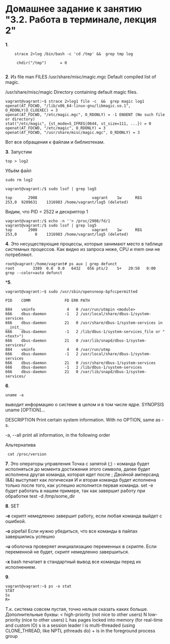 # Домашнее задание к занятию "3.2. Работа в терминале, лекция 2"
**1**.
```
 	strace 2>log /bin/bash -c 'cd /tmp' &&  grep tmp log

     chdir("/tmp")      = 0
     
```
**2**.	Из file man
FILES
   /usr/share/misc/magic.mgc  Default compiled list of magic.

/usr/share/misc/magic      Directory containing default magic files.

```
vagrant@vagrant:~$ strace 2>log1 file -c  &&  grep magic log1
openat(AT_FDCWD, "/lib/x86_64-linux-gnu/libmagic.so.1", O_RDONLY|O_CLOEXEC) = 3
openat(AT_FDCWD, "/etc/magic.mgc", O_RDONLY) = -1 ENOENT (No such file or directory)
stat("/etc/magic", {st_mode=S_IFREG|0644, st_size=111, ...}) = 0
openat(AT_FDCWD, "/etc/magic", O_RDONLY) = 3
openat(AT_FDCWD, "/usr/share/misc/magic.mgc", O_RDONLY) = 3
```

Вот все обращения к файлам и библиотекам.

**3**.	Запустим 
```
top > log2
```
Убьём файл 
```
sudo rm log2
```
```
vagrant@vagrant:/$ sudo lsof | grep log5

top       2908                        vagrant    1w      REG              253,0  9209631    1316983 /home/vagrant/log5 (deleted)

```
Видим, что PID = 2522 и дескриптор 1
```
vagrant@vagrant:/$ echo -n ''> /proc/2908/fd/1
vagrant@vagrant:/$ sudo lsof | grep log5
top       2908                        vagrant    1w      REG              253,0        0    1316983 /home/vagrant/log5 (deleted)
```
**4**.	Это несуществующие процессы, которые занимают место в таблице системных процессов. Как видно из запроса ниже, CPU и mem они не потребляют.
```
root@vagrant:/home/vagrant# ps aux | grep defunct
root        3389  0.0  0.0   6432   656 pts/2    S+   20:50   0:00 grep --color=auto defunct
```
***5**.	
```
vagrant@vagrant:~$ sudo /usr/sbin/opensnoop-bpfccpermitted

PID    COMM               FD ERR PATH

884    vminfo              4   0 /var/run/utmpin <module>
666    dbus-daemon        -1   2 /usr/local/share/dbus-1/system-services
666    dbus-daemon        21   0 /usr/share/dbus-1/system-services in __init__
666    dbus-daemon        -1   2 /lib/dbus-1/system-services_file or "<text>")
666    dbus-daemon        21   0 /var/lib/snapd/dbus-1/system-services/
884    vminfo              4   0 /var/run/utmp
666    dbus-daemon        -1   2 /usr/local/share/dbus-1/system-services
666    dbus-daemon        21   0 /usr/share/dbus-1/system-services
666    dbus-daemon        -1   2 /lib/dbus-1/system-services
666    dbus-daemon        21   0 /var/lib/snapd/dbus-1/system-services/
```



**6**.	
```
uname -a  
```
 выводит информацию о системе в целом и в том числе ядре.
SYNOPSIS
       uname [OPTION]...

DESCRIPTION
       Print certain system information.  With no OPTION, same as -s.

 -a, --all
print all information, in the following order

Альтернатива
```
 cat /proc/version
```

**7**.	Это операторы управления
Точка с запятой (;)  - команда будет исполняться до момента достижения этого символа, далее будет исполнена другая команда, которая идет после ; 
Двойной амперсанд (&&) выступает как логическая И и вторая команда будет исполнена только после того, как успешно исполнится первая команда.
set -e будет работать в нашем примере, так как завершит работу при обработке test -d /tmp/some_dir

**8**.	SET

**-e** скрипт немедленно завершит работу, если любая команда выйдет с ошибкой.

**-o** pipefail  Если нужно убедиться, что все команды в пайпах завершились успешно

**-u** оболочка проверяет инициализацию переменных в скрипте. Если переменной не будет, скрипт немедленно завершиться.

**-x** bash печатает в стандартный вывод все команды перед их исполнением.

**9**. 
```
vagrant@vagrant:~$ ps -o stat
STAT
Ss
R+
```
Т.к. система совсем пустая, точно нельзя сказать каких больше.
Дополнительные буквы:
<    high-priority (not nice to other users)
               N    low-priority (nice to other users)
               L    has pages locked into memory (for real-time and custom IO)
               s    is a session leader
               l    is multi-threaded (using CLONE_THREAD, like NPTL pthreads do)
               +    is in the foreground process group




